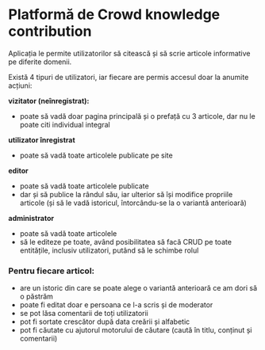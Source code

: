 # Platformă de Crowd knowledge contribution

Aplicația le permite utilizatorilor să citească și să scrie articole informative pe diferite domenii.

Există 4 tipuri de utilizatori, iar fiecare are permis accesul doar la anumite acțiuni:

**vizitator (neînregistrat):**
- poate să vadă doar pagina principală și o prefață cu 3 articole, dar nu le poate citi individual integral

**utilizator înregistrat**
- poate să vadă toate articolele publicate pe site

**editor**
- poate să vadă toate articolele publicate
- dar și să publice la rândul său, iar ulterior să își modifice propriile articole
(și să le vadă istoricul, întorcându-se la o variantă anterioară)

**administrator**
- poate să vadă toate articolele
- să le editeze pe toate, având posibilitatea să facă CRUD pe toate entitățile,
inclusiv utilizatori, putând să le schimbe rolul

### Pentru fiecare articol:
- are un istoric din care se poate alege o variantă anterioară ce am dori să o păstrăm
- poate fi editat doar e persoana ce l-a scris și de moderator
- se pot lăsa comentarii de toți utilizatorii 
- pot fi sortate crescător după data creării și alfabetic
- pot fi căutate cu ajutorul motorului de căutare (caută în titlu, conținut și comentarii)




